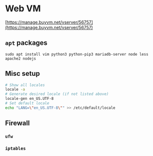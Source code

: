 # Web VM

[https://manage.buyvm.net/vserver/56757](https://manage.buyvm.net/vserver/56757)

## `apt` packages
```
sudo apt install vim python3 python-pip3 mariadb-server node less apache2 nodejs
```

## Misc setup

```bash
# Show all locales
locale -a
# Generate desired locale (if not listed above)
locale-gen en_US.UTF-8
# Set default locale
echo "LANG=\"en_US.UTF-8\"" >> /etc/default/locale
```

## Firewall
### `ufw`
### `iptables`

<!--stackedit_data:
eyJoaXN0b3J5IjpbLTE3MTM0Njc3NjldfQ==
-->